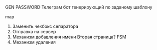 GEN PASSWORD
Телеграм бот генерирующий по заданому шаблону 

map 
1. Заменить чекбокс сепаратора
2. Отправка на сервер 
3. Механизм добавления имени 
    Вторая страница?
    FSM
4. Механизм удаления 

